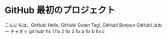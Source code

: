 # GitHub 最初のプロジェクト

こんにちは、GitHub!
Hello, GitHub!
Guten Tag!, GitHub!
Bonjour GitHub!
はおー
チャオッ
git hub!
fix 1
fix 2
fix 3
fix a
fix b
fix c
